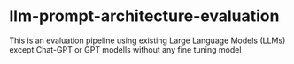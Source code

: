 # llm-prompt-architecture-evaluation
This is an evaluation pipeline using existing Large Language Models (LLMs) except Chat-GPT or GPT modells without any fine tuning model
